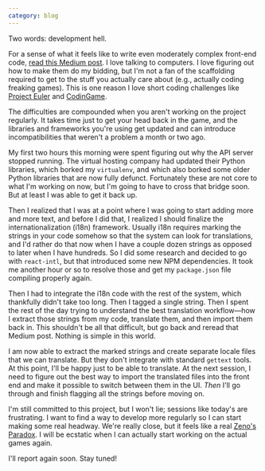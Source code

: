 ```yaml
---
category: blog
---
```


Two words: development hell.

For a sense of what it feels like to write even moderately complex front-end code, [read this Medium post](https://hackernoon.com/how-it-feels-to-learn-javascript-in-2016-d3a717dd577f). I love talking to computers. I love figuring out how to make them do my bidding, but I'm not a fan of the scaffolding required to get to the stuff you actually care about (e.g., actually coding freaking games). This is one reason I love short coding challenges like [Project Euler](https://projecteuler.net/) and [CodinGame](https://www.codingame.com/).

The difficulties are compounded when you aren't working on the project regularly. It takes time just to get your head back in the game, and the libraries and frameworks you're using get updated and can introduce incompatibilities that weren't a problem a month or two ago.

My first two hours this morning were spent figuring out why the API server stopped running. The virtual hosting company had updated their Python libraries, which borked my `virtualenv`, and which also borked some older Python libraries that are now fully defunct. Fortunately these are not core to what I'm working on now, but I'm going to have to cross that bridge soon. But at least I was able to get it back up.

Then I realized that I was at a point where I was going to start adding more and more text, and before I did that, I realized I should finalize the internationalization (i18n) framework. Usually i18n requires marking the strings in your code somehow so that the system can look for translations, and I'd rather do that now when I have a couple dozen strings as opposed to later when I have hundreds. So I did some research and decided to go with `react-intl`, but that introduced some new NPM dependencies. It took me another hour or so to resolve those and get my `package.json` file compiling properly again.

Then I had to integrate the i18n code with the rest of the system, which thankfully didn't take too long. Then I tagged a single string. Then I spent the rest of the day trying to understand the best translation workflow&mdash;how I extract those strings from my code, translate them, and then import them back in. This shouldn't be all that difficult, but go back and reread that Medium post. Nothing is simple in this world.

I am now able to extract the marked strings and create separate locale files that we can translate. But they don't integrate with standard `gettext` tools. At this point, I'll be happy just to be able to translate. At the next session, I need to figure out the best way to import the translated files into the front end and make it possible to switch between them in the UI. *Then* I'll go through and finish flagging all the strings before moving on.

I'm still committed to this project, but I won't lie; sessions like today's are frustrating. I want to find a way to develop more regularly so I can start making some real headway. We're really close, but it feels like a real [Zeno's Paradox](http://platonicrealms.com/encyclopedia/zenos-paradox-of-the-tortoise-and-achilles). I will be ecstatic when I can actually start working on the actual games again.

I'll report again soon. Stay tuned!


